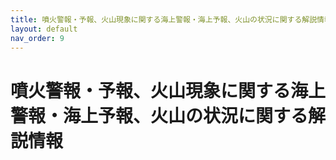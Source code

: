 ```yaml
---
title: 噴火警報・予報、火山現象に関する海上警報・海上予報、火山の状況に関する解説情報
layout: default
nav_order: 9
---
```

# 噴火警報・予報、火山現象に関する海上警報・海上予報、火山の状況に関する解説情報